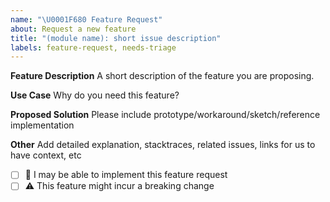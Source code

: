 ```yaml
---
name: "\U0001F680 Feature Request"
about: Request a new feature
title: "(module name): short issue description"
labels: feature-request, needs-triage
---
```


**Feature Description**
A short description of the feature you are proposing.

**Use Case**
Why do you need this feature?

**Proposed Solution**
Please include prototype/workaround/sketch/reference implementation

**Other**
Add detailed explanation, stacktraces, related issues, links for us to have context, etc


* [ ] :wave: I may be able to implement this feature request
* [ ] :warning: This feature might incur a breaking change